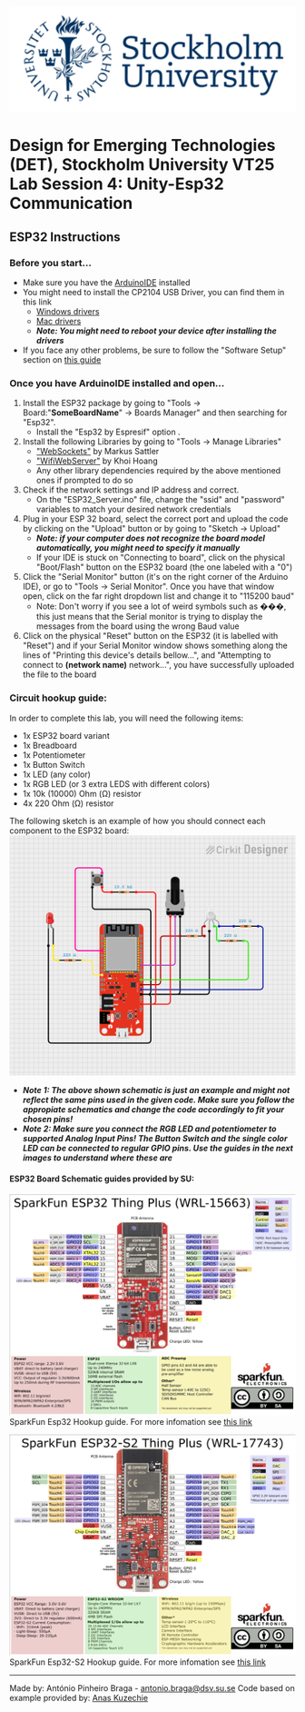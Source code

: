 ![SU Logo](/SU_Logo/SU_logo.png "Stockholm University")

# Design for Emerging Technologies (DET), Stockholm University VT25 Lab Session 4: Unity-Esp32 Communication

## ESP32 Instructions

### Before you start...

 - Make sure you have the [ArduinoIDE](https://www.arduino.cc/en/software) installed
 - You might need to install the CP2104 USB Driver, you can find them in this link
   - [Windows drivers](https://cdn.sparkfun.com/assets/learn_tutorials/8/5/2/CP210x_Universal_Windows_Driver.zip)
   - [Mac drivers](https://www.silabs.com/documents/public/software/Mac_OSX_VCP_Driver.zip)
    - ***Note: You might need to reboot your device after installing the drivers***
- If you face any other problems, be sure to follow the "Software Setup" section on [this guide](https://learn.sparkfun.com/tutorials/esp32-thing-plus-hookup-guide/all#software-setup)

### Once you have ArduinoIDE installed and open...

1. Install the ESP32 package by going to "Tools -> Board:"**SomeBoardName**" -> Boards Manager" and then searching for "Esp32".
      - Install the "Esp32 by Espresif" option .
2. Install the following Libraries by going to "Tools -> Manage Libraries"
   - ["WebSockets"](https://www.arduinolibraries.info/libraries/web-sockets) by Markus Sattler
   - ["WifiWebServer"](https://docs.arduino.cc/libraries/wifiwebserver/) by Khoi Hoang
   - Any other library dependencies required by the above mentioned ones if prompted to do so
3. Check if the network settings and IP address and correct. 
   - On the "ESP32_Server.ino" file, change the "ssid" and "password" variables to match your desired network credentials
4. Plug in your ESP 32 board, select the correct port and upload the code by clicking on the "Upload" button or by going to "Sketch -> Upload"
    - ***Note: if your computer does not recognize the board model automatically, you might need to specify it manually***
    - If your IDE is stuck on "Connecting to board", click on the physical "Boot/Flash" button on the ESP32 board (the one labeled with a "0")
5. Click the "Serial Monitor" button (it's on the right corner of the Arduino IDE), or go to "Tools -> Serial Monitor". Once you have that window open, click on the far right dropdown list and change it to "115200 baud"
   - Note: Don't worry if you see a lot of weird symbols such as ���, this just means that the Serial monitor is trying to display the messages from the board using the wrong Baud value
6. Click on the physical "Reset" button on the ESP32 (it is labelled with "Reset") and if your Serial Monitor window shows something along the lines of "Printing this device's details bellow...", and "Attempting to connect to **(network name)** network...", you have successfully uploaded the file to the board

### Circuit hookup guide:

In order to complete this lab, you will need the following items:

- 1x ESP32 board variant
- 1x Breadboard
- 1x Potentiometer
- 1x Button Switch
- 1x LED (any color)
- 1x RGB LED (or 3 extra LEDS with different colors)
- 1x 10k (10000) Ohm (Ω) resistor
- 4x 220 Ohm (Ω) resistor

The following sketch is an example of how you should connect each component to the ESP32 board: 
![Circuit Example image](rsc/circuit_image.png)

- ***Note 1: The above shown schematic is just an example and might not reflect the same pins used in the given code. Make sure you follow the appropiate schematics and change the code accordingly to fit your chosen pins!***
- ***Note 2: Make sure you connect the RGB LED and potentiometer to supported Analog Input Pins! The Button Switch and the single color LED can be connected to regular GPIO pins. Use the guides in the next images to understand where these are***

#### ESP32 Board Schematic guides provided by SU:
![ESP32 hookup image](rsc/esp32_hookup.png)
SparkFun Esp32 Hookup guide. For more infomation see [this link](https://learn.sparkfun.com/tutorials/esp32-thing-plus-hookup-guide/all)

![ESP32-S2 hookup image](rsc/esp32S2_hookup.png)
SparkFun Esp32-S2 Hookup guide. For more infomation see [this link](https://learn.sparkfun.com/tutorials/esp32-s2-thing-plus-hookup-guide/all)

 ---
 Made by: António Pinheiro Braga - antonio.braga@dsv.su.se
 Code based on example provided by: [Anas Kuzechie](https://akuzechie.blogspot.com/2020/12/esp32-websocket-server.html)

